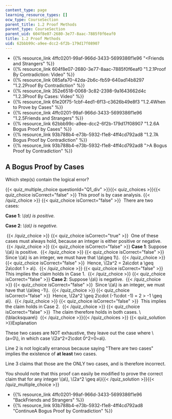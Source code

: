 ```yaml
---
content_type: page
learning_resource_types: []
ocw_type: CourseSection
parent_title: 1.2 Proof Methods
parent_type: CourseSection
parent_uid: 604f8e07-2680-3e77-8aac-7885f0f6eaf0
title: 1.2 Proof Methods
uid: 62bbb99c-a9ee-dcc2-6f2b-179d17f08907
---
```


*   {{% resource_link 4ffc0201-99af-966d-3433-5699386f1e96 "\<Friends and Strangers" %}}
*   {{% resource_link 604f8e07-2680-3e77-8aac-7885f0f6eaf0 "1.2.1Proof By Contradiction: Video" %}}
*   {{% resource_link 085afa70-42da-2b6c-fb59-640ad14b8297 "1.2.2Proof By Contradiction" %}}
*   {{% resource_link 352e6518-0068-3c82-2398-9a1643662d4c "1.2.3Proof By Cases: Video" %}}
*   {{% resource_link 61e20f75-1cbf-4ed1-6f13-c3626b49e8f3 "1.2.4When to Prove by Cases" %}}
*   {{% resource_link 4ffc0201-99af-966d-3433-5699386f1e96 "1.2.5Friends and Strangers" %}}
*   {{% resource_link 62bbb99c-a9ee-dcc2-6f2b-179d17f08907 "1.2.6A Bogus Proof by Cases" %}}
*   {{% resource_link 93b788b4-e73b-5932-f1e8-4ff4cd792ad8 "1.2.7A Bogus Proof by Contradiction" %}}
*   {{% resource_link 93b788b4-e73b-5932-f1e8-4ff4cd792ad8 "\>A Bogus Proof by Contradiction" %}}

A Bogus Proof by Cases
----------------------

  

Which step(s) contain the logical error?

{{< quiz_multiple_choice questionId="Q1_div" >}}{{< quiz_choices >}}{{< quiz_choice isCorrect="false" >}}&nbsp;This proof is by case analysis.&nbsp;{{< /quiz_choice >}}
{{< quiz_choice isCorrect="false" >}}&nbsp; There are two cases:

**Case 1**: _\\(a\\) is positive._

**Case 2**: _\\(a\\) is negative._

&nbsp;{{< /quiz_choice >}}
{{< quiz_choice isCorrect="true" >}}&nbsp; One of these cases must always hold, because an integer is either positive or negative. &nbsp;{{< /quiz_choice >}}
{{< quiz_choice isCorrect="false" >}}&nbsp;**Case 1**: Suppose \\(a\\) is positive. &nbsp;{{< /quiz_choice >}}
{{< quiz_choice isCorrect="false" >}}&nbsp; Since \\(a\\) is an integer, we must have that \\(a\\geq 1\\). &nbsp;{{< /quiz_choice >}}
{{< quiz_choice isCorrect="false" >}}&nbsp; Hence, \\(2a^2 = 2a\\cdot a \\geq 2a\\cdot 1 > a\\). &nbsp;{{< /quiz_choice >}}
{{< quiz_choice isCorrect="false" >}}&nbsp; This implies the claim holds in Case 1. &nbsp;{{< /quiz_choice >}}
{{< quiz_choice isCorrect="false" >}}&nbsp;**Case 2**: Suppose \\(a\\) is negative. &nbsp;{{< /quiz_choice >}}
{{< quiz_choice isCorrect="false" >}}&nbsp; Since \\(a\\) is an integer, we must have that \\(a\\leq -1\\). &nbsp;{{< /quiz_choice >}}
{{< quiz_choice isCorrect="false" >}}&nbsp; Hence, \\(2a^2 \\geq 2\\cdot (-1\\cdot -1) = 2 > -1 \\geq a\\). &nbsp;{{< /quiz_choice >}}
{{< quiz_choice isCorrect="false" >}}&nbsp; This implies the claim holds in Case 2. &nbsp;{{< /quiz_choice >}}
{{< quiz_choice isCorrect="false" >}}&nbsp; The claim therefore holds in both cases. \\(\\blacksquare\\) &nbsp;{{< /quiz_choice >}}{{< /quiz_choices >}}
{{< quiz_solution >}}Explanation

These two cases are NOT exhaustive, they leave out the case where \\(a=0\\), in which case \\(2a^2=2\\cdot 0^2=0=a\\).

Line 2 is not logically erranous because saying "There are two cases" implies the existence of **at least** two cases.

Line 3 claims that those are the ONLY two cases, and is therefore incorrect.

You should note that this proof can easily be modified to prove the correct claim that for any integer \\(a\\), \\(2a^2 \\geq a\\){{< /quiz_solution >}}{{< /quiz_multiple_choice >}}

*   {{% resource_link 4ffc0201-99af-966d-3433-5699386f1e96 "BackFriends and Strangers" %}}
*   {{% resource_link 93b788b4-e73b-5932-f1e8-4ff4cd792ad8 "ContinueA Bogus Proof by Contradiction" %}}